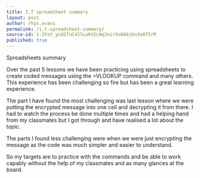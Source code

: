 ```yaml
---
title: I.T spreadsheet summary
layout: post
author: rhys.evans
permalink: /i.t-spreadsheet-summary/
source-id: 1-2Fet_yLHZfuC45lLa0tELWq3nirXoN46jKn3o0T5rM
published: true
---
```

Spreadsheets summary 

Over the past 5 lessons we have been practicing using spreadsheets to create coded messages using the =VLOOKUP command and many others. This experience has been challenging so fire but has been a great learning experience.

The part I have found the most challenging was last lesson where we were putting the encrypted message into one cell and decrypting it from there. I had to watch the process be done multiple times and had a helping hand from my classmates but I got through and have realised a lot about the topic. 

The parts I found less challenging were when we were just encrypting the message as the code was much simpler and easier to understand.

So my targets are to practice with the commands and be able to work capably without the help of my classmates and as many glances at the board.

